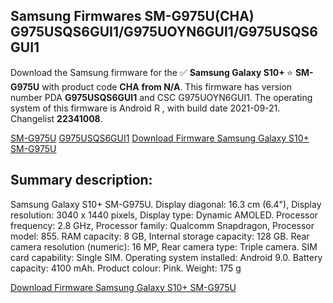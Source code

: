 <h2>Samsung Firmwares SM-G975U(CHA) G975USQS6GUI1/G975UOYN6GUI1/G975USQS6GUI1</h2>
Download the Samsung firmware for the ✅ <strong>Samsung Galaxy S10+ </strong> ⭐ <strong>SM-G975U</strong> with product code <strong>CHA</strong> <strong> from N/A</strong>. This firmware has version number PDA <strong>G975USQS6GUI1</strong> and CSC G975UOYN6GUI1. The operating system of this firmware is Android R , with build date 2021-09-21. Changelist <strong>22341008</strong>.


[SM-G975U](https://samfirm.shop/samsung/model/SM-G975U)
[G975USQS6GUI1](https://samfirm.shop/samsung/pda/G975USQS6GUI1)
[Download Firmware Samsung Galaxy S10+ SM-G975U](https://samfirm.shop/samsung/firmware/458288)
<h2>Summary description:</h2>
<p>Samsung Galaxy S10+ SM-G975U. Display diagonal: 16.3 cm (6.4"), Display resolution: 3040 x 1440 pixels, Display type: Dynamic AMOLED. Processor frequency: 2.8 GHz, Processor family: Qualcomm Snapdragon, Processor model: 855. RAM capacity: 8 GB, Internal storage capacity: 128 GB. Rear camera resolution (numeric): 16 MP, Rear camera type: Triple camera. SIM card capability: Single SIM. Operating system installed: Android 9.0. Battery capacity: 4100 mAh. Product colour: Pink. Weight: 175 g</p>


[Download Firmware Samsung Galaxy S10+ SM-G975U](https://samfirm.shop/samsung/firmware/458288)

